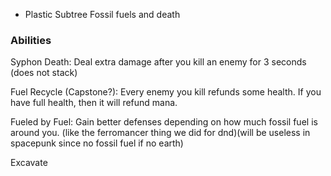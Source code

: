 - Plastic Subtree
Fossil fuels and death
### Abilities
Syphon Death:
Deal extra damage after you kill an enemy for 3 seconds (does not stack)

Fuel Recycle (Capstone?):
Every enemy you kill refunds some health. If you have full health, then it will refund mana.

Fueled by Fuel:
Gain better defenses depending on how much fossil fuel is around you. (like the ferromancer thing we did for dnd)(will be useless in spacepunk since no fossil fuel if no earth)

Excavate